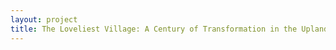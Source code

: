 ```yaml
--- 
layout: project 
title: The Loveliest Village: A Century of Transformation in the Upland South
---
```



